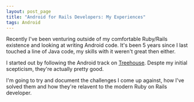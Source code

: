 ```yaml
---
layout: post_page
title: "Android for Rails Developers: My Experiences"
tags: Android
---
```


Recently I've been venturing outside of my comfortable Ruby/Rails existence and looking at writing Android code. It's been 5 years since I last touched a line of Java code, my skills with it weren't great then either.

I started out by following the Android track on [Treehouse](http://teamtreehouse.com/). Despte my initial scepticism, they're actually pretty good.

I'm going to try and document the challenges I come up against, how I've solved them and how they're relavent to the modern Ruby on Rails developer.
